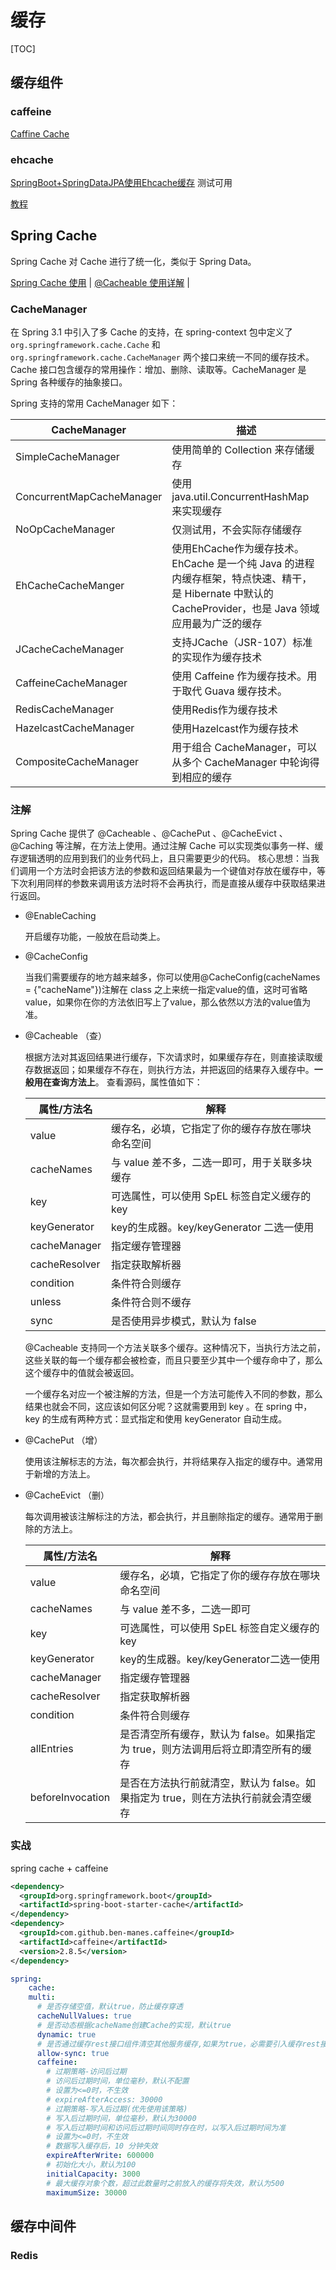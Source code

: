 # 缓存

[TOC]



## 缓存组件



### caffeine

[Caffine Cache](https://www.cnblogs.com/rickiyang/p/11074158.html) 



### ehcache

[SpringBoot+SpringDataJPA使用Ehcache缓存](https://blog.csdn.net/w405722907/article/details/80517345) 测试可用

[教程](https://zhuanlan.zhihu.com/p/328919856)



## Spring Cache

Spring Cache 对 Cache 进行了统一化，类似于 Spring Data。

[Spring Cache 使用](https://juejin.cn/post/6844903966615011335) | [@Cacheable 使用详解](https://www.cnblogs.com/coding-one/p/12401630.html) | 



### CacheManager

在 Spring 3.1 中引入了多 Cache 的支持，在 spring-context 包中定义了`org.springframework.cache.Cache` 和 `org.springframework.cache.CacheManager` 两个接口来统一不同的缓存技术。Cache 接口包含缓存的常用操作：增加、删除、读取等。CacheManager 是 Spring 各种缓存的抽象接口。

Spring 支持的常用 CacheManager 如下：

| CacheManager              | 描述                                                         |
| ------------------------- | ------------------------------------------------------------ |
| SimpleCacheManager        | 使用简单的 Collection 来存储缓存                             |
| ConcurrentMapCacheManager | 使用 java.util.ConcurrentHashMap 来实现缓存                  |
| NoOpCacheManager          | 仅测试用，不会实际存储缓存                                   |
| EhCacheCacheManger        | 使用EhCache作为缓存技术。EhCache 是一个纯 Java 的进程内缓存框架，特点快速、精干，是 Hibernate 中默认的 CacheProvider，也是 Java 领域应用最为广泛的缓存 |
| JCacheCacheManager        | 支持JCache（JSR-107）标准的实现作为缓存技术                  |
| CaffeineCacheManager      | 使用 Caffeine 作为缓存技术。用于取代 Guava 缓存技术。        |
| RedisCacheManager         | 使用Redis作为缓存技术                                        |
| HazelcastCacheManager     | 使用Hazelcast作为缓存技术                                    |
| CompositeCacheManager     | 用于组合 CacheManager，可以从多个 CacheManager 中轮询得到相应的缓存 |



### 注解

Spring Cache 提供了 @Cacheable 、@CachePut 、@CacheEvict 、@Caching 等注解，在方法上使用。通过注解 Cache 可以实现类似事务一样、缓存逻辑透明的应用到我们的业务代码上，且只需要更少的代码。 核心思想：当我们调用一个方法时会把该方法的参数和返回结果最为一个键值对存放在缓存中，等下次利用同样的参数来调用该方法时将不会再执行，而是直接从缓存中获取结果进行返回。

* @EnableCaching

  开启缓存功能，一般放在启动类上。

* @CacheConfig

  当我们需要缓存的地方越来越多，你可以使用@CacheConfig(cacheNames = {"cacheName"})注解在 class 之上来统一指定value的值，这时可省略value，如果你在你的方法依旧写上了value，那么依然以方法的value值为准。

* @Cacheable （查）

  根据方法对其返回结果进行缓存，下次请求时，如果缓存存在，则直接读取缓存数据返回；如果缓存不存在，则执行方法，并把返回的结果存入缓存中。**一般用在查询方法上**。 查看源码，属性值如下：

  | 属性/方法名   | 解释                                             |
  | ------------- | ------------------------------------------------ |
  | value         | 缓存名，必填，它指定了你的缓存存放在哪块命名空间 |
  | cacheNames    | 与 value 差不多，二选一即可，用于关联多块缓存    |
  | key           | 可选属性，可以使用 SpEL 标签自定义缓存的 key     |
  | keyGenerator  | key的生成器。key/keyGenerator 二选一使用         |
  | cacheManager  | 指定缓存管理器                                   |
  | cacheResolver | 指定获取解析器                                   |
  | condition     | 条件符合则缓存                                   |
  | unless        | 条件符合则不缓存                                 |
  | sync          | 是否使用异步模式，默认为 false                   |

  @Cacheable 支持同一个方法关联多个缓存。这种情况下，当执行方法之前，这些关联的每一个缓存都会被检查，而且只要至少其中一个缓存命中了，那么这个缓存中的值就会被返回。

  一个缓存名对应一个被注解的方法，但是一个方法可能传入不同的参数，那么结果也就会不同，这应该如何区分呢？这就需要用到 key 。在 spring 中，key 的生成有两种方式：显式指定和使用 keyGenerator 自动生成。

* @CachePut （增）

  使用该注解标志的方法，每次都会执行，并将结果存入指定的缓存中。通常用于新增的方法上。

* @CacheEvict （删）

  每次调用被该注解标注的方法，都会执行，并且删除指定的缓存。通常用于删除的方法上。

  | 属性/方法名      | 解释                                                         |
  | ---------------- | ------------------------------------------------------------ |
  | value            | 缓存名，必填，它指定了你的缓存存放在哪块命名空间             |
  | cacheNames       | 与 value 差不多，二选一即可                                  |
  | key              | 可选属性，可以使用 SpEL 标签自定义缓存的key                  |
  | keyGenerator     | key的生成器。key/keyGenerator二选一使用                      |
  | cacheManager     | 指定缓存管理器                                               |
  | cacheResolver    | 指定获取解析器                                               |
  | condition        | 条件符合则缓存                                               |
  | allEntries       | 是否清空所有缓存，默认为 false。如果指定为 true，则方法调用后将立即清空所有的缓存 |
  | beforeInvocation | 是否在方法执行前就清空，默认为 false。如果指定为 true，则在方法执行前就会清空缓存 |



### 实战

spring cache + caffeine

```xml
<dependency>
  <groupId>org.springframework.boot</groupId>
  <artifactId>spring-boot-starter-cache</artifactId>
</dependency>
<dependency>
  <groupId>com.github.ben-manes.caffeine</groupId>
  <artifactId>caffeine</artifactId>
  <version>2.8.5</version>
</dependency>
```

````yaml
spring:
	cache:
    multi:
      # 是否存储空值，默认true，防止缓存穿透
      cacheNullValues: true
      # 是否动态根据cacheName创建Cache的实现，默认true
      dynamic: true
      # 是否通过缓存rest接口组件清空其他服务缓存,如果为true，必需要引入缓存rest接口组件
      allow-sync: true
      caffeine:
        # 过期策略-访问后过期
        # 访问后过期时间，单位毫秒，默认不配置
        # 设置为<=0时，不生效
        # expireAfterAccess: 30000
        # 过期策略-写入后过期(优先使用该策略)
        # 写入后过期时间，单位毫秒，默认为30000
        # 写入后过期时间和访问后过期时间同时存在时，以写入后过期时间为准
        # 设置为<=0时，不生效
        # 数据写入缓存后，10 分钟失效
        expireAfterWrite: 600000
        # 初始化大小，默认为100
        initialCapacity: 3000
        # 最大缓存对象个数，超过此数量时之前放入的缓存将失效，默认为500
        maximumSize: 30000
````



## 缓存中间件



### Redis



